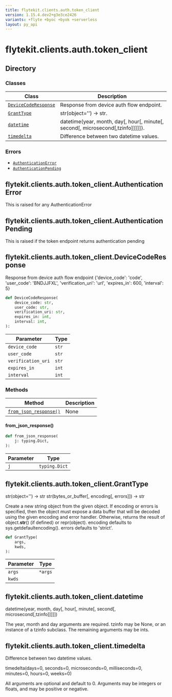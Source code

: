 ```yaml
---
title: flytekit.clients.auth.token_client
version: 1.15.4.dev2+g3e3ce2426
variants: +flyte +byoc +byok +serverless
layout: py_api
---
```


# flytekit.clients.auth.token_client

## Directory

### Classes

| Class | Description |
|-|-|
| [`DeviceCodeResponse`](.././flytekit.clients.auth.token_client#flytekitclientsauthtoken_clientdevicecoderesponse) | Response from device auth flow endpoint. |
| [`GrantType`](.././flytekit.clients.auth.token_client#flytekitclientsauthtoken_clientgranttype) | str(object='') -> str. |
| [`datetime`](.././flytekit.clients.auth.token_client#flytekitclientsauthtoken_clientdatetime) | datetime(year, month, day[, hour[, minute[, second[, microsecond[,tzinfo]]]]]). |
| [`timedelta`](.././flytekit.clients.auth.token_client#flytekitclientsauthtoken_clienttimedelta) | Difference between two datetime values. |

### Errors

* [`AuthenticationError`](.././flytekit.clients.auth.token_client#flytekitclientsauthtoken_clientauthenticationerror)
* [`AuthenticationPending`](.././flytekit.clients.auth.token_client#flytekitclientsauthtoken_clientauthenticationpending)

## flytekit.clients.auth.token_client.AuthenticationError

This is raised for any AuthenticationError


## flytekit.clients.auth.token_client.AuthenticationPending

This is raised if the token endpoint returns authentication pending


## flytekit.clients.auth.token_client.DeviceCodeResponse

Response from device auth flow endpoint
{'device_code': 'code',
'user_code': 'BNDJJFXL',
'verification_uri': 'url',
'expires_in': 600,
'interval': 5}


```python
def DeviceCodeResponse(
    device_code: str,
    user_code: str,
    verification_uri: str,
    expires_in: int,
    interval: int,
):
```
| Parameter | Type |
|-|-|
| `device_code` | `str` |
| `user_code` | `str` |
| `verification_uri` | `str` |
| `expires_in` | `int` |
| `interval` | `int` |

### Methods

| Method | Description |
|-|-|
| [`from_json_response()`](#from_json_response) | None |


#### from_json_response()

```python
def from_json_response(
    j: typing.Dict,
):
```
| Parameter | Type |
|-|-|
| `j` | `typing.Dict` |

## flytekit.clients.auth.token_client.GrantType

str(object='') -> str
str(bytes_or_buffer[, encoding[, errors]]) -> str

Create a new string object from the given object. If encoding or
errors is specified, then the object must expose a data buffer
that will be decoded using the given encoding and error handler.
Otherwise, returns the result of object.__str__() (if defined)
or repr(object).
encoding defaults to sys.getdefaultencoding().
errors defaults to 'strict'.


```python
def GrantType(
    args,
    kwds,
):
```
| Parameter | Type |
|-|-|
| `args` | ``*args`` |
| `kwds` |  |

## flytekit.clients.auth.token_client.datetime

datetime(year, month, day[, hour[, minute[, second[, microsecond[,tzinfo]]]]])

The year, month and day arguments are required. tzinfo may be None, or an
instance of a tzinfo subclass. The remaining arguments may be ints.


## flytekit.clients.auth.token_client.timedelta

Difference between two datetime values.

timedelta(days=0, seconds=0, microseconds=0, milliseconds=0, minutes=0, hours=0, weeks=0)

All arguments are optional and default to 0.
Arguments may be integers or floats, and may be positive or negative.


